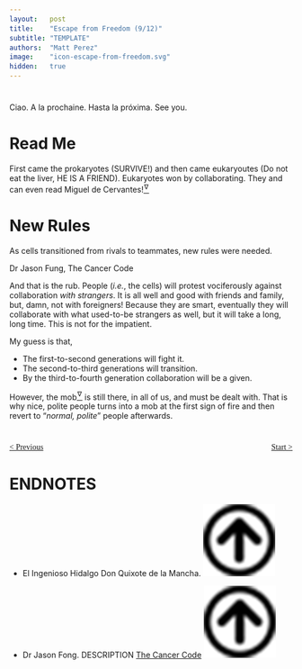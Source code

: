 ```yaml
---
layout:   post
title:    "Escape from Freedom (9/12)"
subtitle: "TEMPLATE"
authors:  "Matt Perez"
image:    "icon-escape-from-freedom.svg"
hidden:   true
---
```


<div style='display:none; '>
 <p><em>Escape from Freedom</em> was published in 1941. Pim de Morre, co-founder of <em>Corporate Rebels</em>, reminded me of it (he is reading it!). I read it when I was 18-19 years old (I am a mere 73 now).</p>
</div>

<h1></h1>
 <p>Ciao. A la prochaine. Hasta la próxima. See you.</p>

<h1>Read Me</h1>
 <p>First came the prokaryotes (<span class="_type">SURVIVE!</span>) and then came eukaryoutes (Do not eat the liver, <span class="_type">HE IS A FRIEND</span>). Eukaryotes won by collaborating. They and can even read Miguel de Cervantes!<a href='#en01'><sup id='bm01'>&hairsp;&nabla;&hairsp;</sup></a></p>

<h1>New Rules</h1>
  <div class="_citation">
   <p>As cells transitioned  from rivals to teammates, new rules were needed.</p>
   <p id="_signature">Dr Jason Fung, The Cancer Code</p>
  </div> 
 <p>And that is the rub. People (<em>i.e.</em>, the cells) will protest vociferously against collaboration <em>with strangers</em>. It is all well and good with friends and family, but, damn, not with foreigners! Because they are smart, eventually they will collaborate with what used-to-be strangers as well, but it will take a long, long time. This is not for the impatient.</p>
 <p>My guess is that,</p>
  <ul>
   <li>The first-to-second generations will fight it.</li>
   <li>The second-to-third generations will transition.</li>
   <li>By the third-to-fourth generation collaboration will be a given.</li>
  </ul>
 <p>However, the mob<a href='#en02'><sup id='bm02'>&hairsp;&nabla;&hairsp;</sup></a> is still there, in all of us, and must be dealt with. That is why nice, polite people turns into a mob at the first sign of fire and then revert to &ldquo;<em>normal, polite</em>&rdquo; people afterwards.</p>
 <p></p>
 <p></p>
 <p></p>
 <p></p>

<h1></h1>
 <p></p>
 <p></p>
 <p></p>
 <p></p>
 <p></p>
 <p></p>
 <p></p>

<div style="margin-bottom:1in; font-family: American Typewriter, serif; ">
 <span style="float:left; ">
  <a href="https://radicalcompanies.com/2025/01/03/escape-from-freedom">&lt; Previous</a>
 </span>
 <span style="float:right; ">
  <a href="https://radicalcompanies.com/2025/01/04/escape-from-freedom">Start &gt;</a>
 </span>
</div>

<h1 class="_section">ENDNOTES</h1>
 <ul>
  <li id="en01">
   <p class="_list-item">
    El Ingenioso Hidalgo Don Quixote de la Mancha.
    <a href="#bm01" class="_uparrow"><img src="/assets/img/arrow-up-icon.png"></a>
   </p>
  </li>
  <li id="en02">
   <p class="_list-item">
    Dr Jason Fong.
    DESCRIPTION
    <a href="https://www.amazon.com/Cancer-Code-Revolutionary-Understanding-Wellness/dp/0062894005" target="_blank">The Cancer Code</a>
    <a href="#bm02" class="_uparrow"><img src="/assets/img/arrow-up-icon.png"></a>
   </p>
  </li>
 </ul>